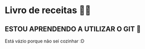 # Livro de receitas 👩‍🍳

## ESTOU APRENDENDO A UTILIZAR O GIT 🤖

Está vázio porque não sei cozinhar :D

